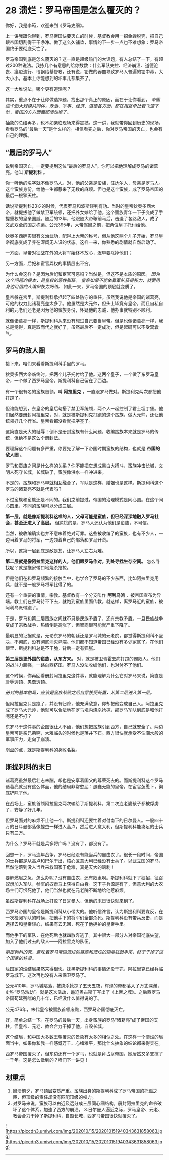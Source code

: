 # 28 溃烂：罗马帝国是怎么覆灭的？

你好，我是李筠，欢迎来到《罗马史纲》。

上一讲我跟你聊到，罗马帝国快要灭亡的时候，基督教会用一招金蝉脱壳，把自己跟帝国切割得干干净净。做了这么久铺垫，事情的下一步一点也不难想象：罗马帝国终于要彻底灭亡了。

罗马帝国到底是怎么覆灭的？这一直是超级热门的大话题，有人总结了一下，有超过200种说法。我拣几个有意思的给你数数：什么军队失控、经济崩溃、道德沦丧、瘟疫流行、甩锅给基督教，还有说，铅做的器皿导致罗马人普遍的铅中毒，大大小小，基本上你能想到的坏事儿都集齐了。

这一大堆说法，哪个更有道理呢？

其实，重点不在于让你做选择题，找出那个真正的原因，而在于让你看到， *帝国这个超大规模共同体，政治、军事、经济、道德各方面，都在相互牵扯着飞速下坠，帝国的方方面面都溃烂掉了。*

抽象的总结再多，也不如亲临现场来得震撼。这一讲，我就带你回到历史的现场，看看罗马的“最后一天”是什么样的。相信看完之后，你对罗马帝国的灭亡，也会有自己的理解。

## “最后的罗马人”

说到帝国灭亡，一定要提到这位“最后的罗马人”。你可以把他理解成罗马的诸葛亮。他叫 **斯提利科** 。

你一听他的名字就不像罗马人。对，他的父亲是蛮族，汪达尔人，母亲是罗马人。这个蛮族身份，给他一生都惹来了无数的麻烦。但也是这个蛮族，成了罗马帝国的最后一根擎天柱。

话说斯提利科23岁的时候，代表罗马和波斯谈判有功。当时的皇帝狄奥多西大帝，就提拔他了做禁卫军统领，还把养女嫁给了他。这个蛮族青年一下子变成了手握重权的皇亲国戚。随后的12年，他跟随大帝鞍前马后，击退了各路敌人，成了文武双全的国之栋梁。公元395年，大帝驾崩之前，把两位皇子托付给他。

狄奥多西确实很有文治武功，配得上大帝的称号，但从他这两个儿子开始，罗马皇帝彻底变成了养在深闺无人识的状态。这样一来，你熟悉的剧情就自然启动了。

一方面，皇帝对征战在外的大将军始终不放心，迟早要除掉他们；

另一方面，后妃和宦官弄权的事情层出不穷。

为什么会这样？是因为后妃和宦官可恶吗？当然是，但这不是本质的原因。 *因为这个问题的根本，是皇权的恶性膨胀。*  *皇帝如果不能依靠军队获得权力，就要用身边可信的人编织权力网络。* 如此一来，罗马帝国的顶层就变质了。

皇帝躲在宫里，斯提利科承担起了四处防守的重任。虽然我说他是帝国的诸葛亮，可他的权力比诸葛亮差太多了。他虽然是大元帅，但头上毕竟有皇帝，而且自私自利的元老们还老是因为他的蛮族身份，怀疑他的忠诚，他办事就特别不顺利。

就像诸葛亮一样，斯提利科从来没有想过自己要当皇帝。但是也像诸葛亮一样，我总是觉得，真是取而代之就好了，虽然最后不一定成功，但是起码可以不受窝囊气。

## 罗马的敌人圈

接下来，咱们来看看斯提利科手里的罗马。

狄奥多西大帝临终时，把两个儿子托付给了他。这两个皇子，一个做了东罗马皇帝，一个做了西罗马皇帝。斯提利科自己留在了西边。

有一个很有名的蛮族首领，叫 **阿拉里克** ，一直跟罗马做对。斯提利克两次都把他打跑了。

但谁能想到，东皇帝的皇后勾搭了禁卫军统领，两个人一起控制了君士坦丁堡。他们居然要册封阿拉里克，对，就是被斯提利克打跑的这个蛮族，做大元帅，还让他统领好几个行省。皇帝看都没看就把字签了。

这简直是天大的耻辱！倒不是册封蛮族有什么问题，收编蛮族本来就是罗马的传统，但绝不是这么个册封法。

要理解这个问题有多严重，你要先了解一下帝国时期蛮族的结构，也就是 **帝国的敌人圈** 。

罗马和蛮族之间是什么样的关系？你不能把它想成黑白大搏斗，蛮族冲击长城，文明人死守长城，长城破了，蛮族像洪水一样冲进来。

不是的。蛮族和罗马早就相互融合了，军队是这样，婚姻也是这样。斯提利科这个罗马的诸葛亮不就是代表吗？

不过蛮族和蛮族还是不同的。我们之前提过，帝国的治理模式是同心圆。在这个同心圆里，不同的蛮族可以分成三层。

 **第一层，就是像斯提利科这样的人，父母可能是蛮族，但已经深深地融入罗马社会，甚至还进入了高层。** 但尴尬的是，罗马人还认为他们是蛮族，不可信。

当然，被收编确实也并不意味着绝对可靠。这些被收编了的蛮族，也有不少人，一边当着罗马的将军，一边领着自己的部落和罗马开战。

所以，这第一层到底是敌是友，让罗马人左右为难。

 **第二层就是像阿拉里克这样的人，他们跟罗马作对，到处寻找生存空间。** 怎么寻找呢？就是拖家带口地烧杀抢掠。

但是他们在和罗马频繁的接触当中，也学会了罗马的不少东西，比如阿拉里克用兵，就不是一般罗马将军比得了的。

还有一个重要的事情，宗教。基督教有一个分支叫作 **阿利乌派** ，被帝国宣布为异端。教士们在罗马待不下去，就跑到蛮族里面传教。就这样，离罗马近的蛮族，被阿利乌派带跑了。

于是，罗马和第二层蛮族之间就不只是民族矛盾了，还有宗教矛盾。一旦民族战争变成了宗教战争，热情倒是高涨了，但智商很可能就严重下降了。

最明显的证据就是，无论东罗马的朝廷还是罗马城的元老院，都觉得斯提利科不坚决、不彻底，没有彻底消灭异端。他们都不知道帝国已经没有多少家底了。在他们眼里，斯提利科总是不干脆，背后一定有猫腻。

 **第三层是更外围的蛮族，从东方来。** 对，就是被卫青霍去病打跑的匈奴人。他们的战斗力超强，一路向西挤压。罗马人没法收编他们，也对付不了他们。

这个时候，你再回看册封阿拉里克这件事，就能理解为什么它对罗马来说，简直是耻辱透顶、愚蠢透顶。

 *册封的基本格局，应该是蛮族战败之后自愿接受处置，从第二层进入第一层。*

但阿拉里克只是跑了，并没有归降，他充满敌意，你却把他变成自己人。阿拉里克成了罗马大元帅，他就可以合法地在罗马境内烧杀抢掠，那罗马军队到底是和他打呢还是不打？

东罗马干这件事的企图很让人不齿，他们想把蛮族引到西方，自己就安全了。两边皇帝可是亲兄弟啊，大难临头的时候也是落井下石。西方很快就承受不住潮水般的军事压力，走向了崩溃。

崩盘的点，就是斯提利科的身败名裂。

## 斯提利科的末日

诸葛亮虽然最后壮志未酬，却也是安享着国父的尊荣死去的。而斯提利科这个罗马诸葛亮就没有这么体面，他的结局非常憋屈：愚蠢无能的皇帝，在宦官怂恿下，彻底铲除了他。

在战场上，蛮族首领阿拉里克两次输给了斯提利科，第二次连老婆孩子都被俘虏了，安静了好几年。

但罗马面对的麻烦不止他一个。斯提利科还要忙着对付南下的日尔曼人。一股四十万的日耳曼部落像蝗虫一样进入高卢，然后进入意大利，但斯提利科能凑足的士兵只有三万。

为什么？罗马不就是兵多将广吗？没有了，都没有了。

回想一下，罗马连年战争，罗马已经没有能当兵的自由农了。很长一段时间，帝国的士兵都是从高卢和巴尔干出，核心区意大利已经没有士兵了。以武立国的罗马，居然沦落到没人当兵来救国家于危难，真是天大的讽刺！

要解燃眉之急，怎么办呢？没有自由农，还有奴隶啊。斯提利科就下了狠招，征召奴隶加入军队，参军的奴隶马上获得自由身。这下子兵源是有了，但意大利的大农场主们可恨死他了，他们当然也就在元老院不断地给他惹麻烦。

虽然斯提利科在战场上打败了日耳曼人，但他的末日很快就来到了。

西罗马帝国的皇帝是斯提利科从小带大的。他听信谗言，认为斯提利科要谋反，在一次检阅军队的时候，把他手下的将军们全部杀死。斯提利科没有带兵反击，而是选择去和皇帝谈心，结果有去无回，死在了他拥护的皇帝手里。

而他手下的军队，在他死后也就四散奔逃了。其中很大一部分人对帝国彻底失望，加入了他们过去的敌人——阿拉里克的队伍。

 *斯提利科的死，意味着罗马帝国溃烂的基座和溃烂的顶层联起手来，终于干掉了这个国家的栋梁。*

烂国家的烂结局果然来得很快。抹黑斯提利科的事情还没干完，阿拉里克已经兵临罗马城下。这次再也没有人来保卫罗马了。

公元410年，罗马城陷落，被烧杀抢掠了五天五夜，辉煌的帝都落入了万丈深渊，史称“罗马浩劫”。就是这次浩劫，逼迫奥古斯丁写出了《上帝之城》。之后西罗马帝国苟延残喘的几十年，已经没什么值得说的了。

公元476年，末代皇帝被蛮族首领废黜，西罗马帝国彻底灭亡。

好，简单总结一下。在罗马的最后一天，出身蛮族的罗马“诸葛亮”成了帝国的支柱，但皇帝、元老、教会合力干掉了他，自毁长城。

这个结局，和中国大多数王朝覆灭的景象有太多的相似之处。在这样一个溃烂的局面当中，如果你和我一样感慨万千、心绪难平，那比什么抽象的结论都来得实在。

西罗马帝国覆灭了，但东边还有一个罗马，也就是拜占庭帝国，她居然又多支撑了一千年。这是怎么做到的？咱们下一讲见！

## 划重点

1.	崩溃前夕，罗马顶层变质严重。蛮族出身的斯提利科成了罗马帝国的托孤之臣，但顶级的责任却没有匹配顶级的权力。
2.	对罗马来说，蛮族可以由近及远分成三层同心圆结构。册封阿拉里克的命令破坏了这个体系，加速了西方的崩溃。
3.日尔曼人逼近之际，罗马皇帝、元老、教会合力干掉了斯提利科，自毁长城，西罗马帝国很快就覆灭了。

![https://piccdn3.umiwi.com/img/202010/15/202010151940343631858063.jpg](https://piccdn3.umiwi.com/img/202010/15/202010151940343631858063.jpg)

---
